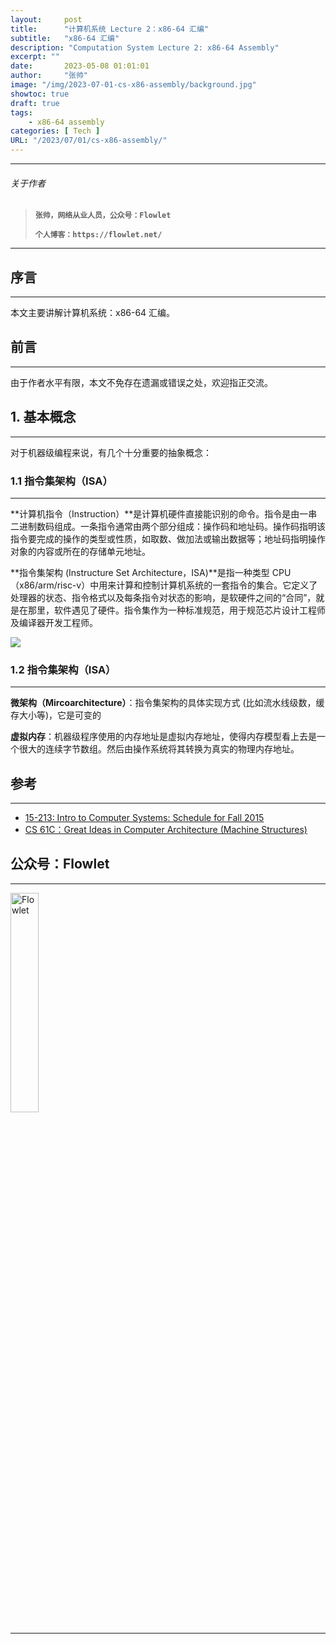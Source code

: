 ```yaml
---
layout:     post
title:      "计算机系统 Lecture 2：x86-64 汇编"
subtitle:   "x86-64 汇编"
description: "Computation System Lecture 2: x86-64 Assembly"
excerpt: ""
date:       2023-05-08 01:01:01
author:     "张帅"
image: "/img/2023-07-01-cs-x86-assembly/background.jpg"
showtoc: true
draft: true
tags:
    - x86-64 assembly
categories: [ Tech ]
URL: "/2023/07/01/cs-x86-assembly/"
---
```


- - -
###### 关于作者
> 
> **`张帅，网络从业人员，公众号：Flowlet`**
> 
> **`个人博客：https://flowlet.net/`**
- - -

## 序言
- - -

本文主要讲解计算机系统：x86-64 汇编。

## 前言
- - -

由于作者水平有限，本文不免存在遗漏或错误之处，欢迎指正交流。

## 1. 基本概念
- - -

对于机器级编程来说，有几个十分重要的抽象概念：

### 1.1 指令集架构（ISA）
- - -
**计算机指令（Instruction）**是计算机硬件直接能识别的命令。指令是由一串二进制数码组成。一条指令通常由两个部分组成：操作码和地址码。操作码指明该指令要完成的操作的类型或性质，如取数、做加法或输出数据等；地址码指明操作对象的内容或所在的存储单元地址。


**指令集架构 (Instructure Set Architecture，ISA)**是指一种类型 CPU （x86/arm/risc-v）中用来计算和控制计算机系统的一套指令的集合。它定义了处理器的状态、指令格式以及每条指令对状态的影响，是软硬件之间的“合同”，就是在那里，软件遇见了硬件。指令集作为一种标准规范，用于规范芯片设计工程师及编译器开发工程师。

![](/img/2023-07-01-cs-x86-assembly/2023-07-01-pic1.png)


### 1.2 指令集架构（ISA）
- - -


**微架构（Mircoarchitecture）**：指令集架构的具体实现方式 (比如流水线级数，缓存大小等)，它是可变的


**虚拟内存**：机器级程序使用的内存地址是虚拟内存地址，使得内存模型看上去是一个很大的连续字节数组。然后由操作系统将其转换为真实的物理内存地址。


## 参考
- - -
* [15-213: Intro to Computer Systems: Schedule for Fall 2015](http://www.cs.cmu.edu/afs/cs/academic/class/15213-f15/www/schedule.html)
* [CS 61C：Great Ideas in Computer Architecture (Machine Structures)](https://cs61c.org/su23/)

## 公众号：Flowlet
- - -

<img src="/img/qrcode_flowlet.jpg" width = 30% height = 30% alt="Flowlet" align=center/>

- - -